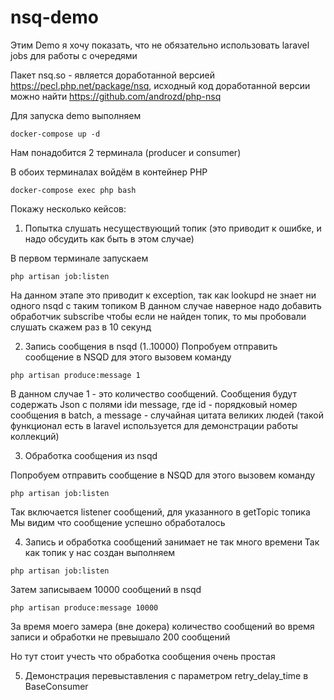# nsq-demo

Этим Demo я хочу показать, что не обязательно использовать laravel jobs для работы 
с очередями

Пакет nsq.so - является доработанной версией https://pecl.php.net/package/nsq, 
исходный код доработанной версии можно найти https://github.com/androzd/php-nsq

Для запуска demo выполняем 

```shell script
docker-compose up -d
```

Нам понадобится 2 терминала (producer и consumer)

В обоих терминалах войдём в контейнер PHP

```shell script
docker-compose exec php bash
```

Покажу несколько кейсов:

1. Попытка слушать несуществующий топик (это приводит к ошибке, и надо обсудить как быть в этом случае)

В первом терминале запускаем 
```shell script
php artisan job:listen
```

На данном этапе это приводит к exception, так как lookupd не знает ни одного nsqd с таким топиком
В данном случае наверное надо добавить обработчик subscribe чтобы если не найден топик, 
то мы пробовали слушать скажем раз в 10 секунд

2. Запись сообщения в nsqd (1..10000)
Попробуем отправить сообщение в NSQD для этого вызовем команду
```shell script
php artisan produce:message 1
```

В данном случае 1 - это количество сообщений. 
Сообщения будут содержать Json с полями idи message, 
где id - порядковый номер сообщения в batch, 
а message - случайная цитата великих людей (такой функционал есть в laravel используется для демонстрации работы коллекций)


3. Обработка сообщения из nsqd

Попробуем отправить сообщение в NSQD для этого вызовем команду
```shell script
php artisan job:listen
```

Так включается listener сообщений, для указанного в getTopic топика
Мы видим что сообщение успешно обработалось

4. Запись и обработка сообщений занимает не так много времени
Так как топик у нас создан выполняем

```shell script
php artisan job:listen
```

Затем записываем 10000 сообщений в nsqd
```shell script
php artisan produce:message 10000
```

За время моего замера (вне докера) количество сообщений во время записи и обработки не превышало 200 сообщений

Но тут стоит учесть что обработка сообщения очень простая

5. Демонстрация перевыставления с параметром retry_delay_time в BaseConsumer
